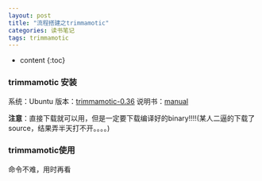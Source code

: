 ```yaml
---
layout: post
title: "流程搭建之trimmamotic"
categories: 读书笔记
tags: trimmamotic
---
```


* content
{:toc}


### trimmamotic 安装

系统：Ubuntu
版本：[trimmamotic-0.36](http://www.usadellab.org/cms/uploads/supplementary/Trimmomatic/Trimmomatic-0.36.zip)
说明书：[manual](http://www.usadellab.org/cms/uploads/supplementary/Trimmomatic/TrimmomaticManual_V0.32.pdf)

**注意**：直接下载就可以用，但是一定要下载编译好的binary!!!!(某人二逼的下载了source，结果弄半天打不开。。。。)

### trimmamotic使用
命令不难，用时再看
